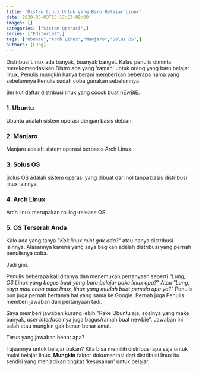 ```yaml
---
title: "Distro Linux Untuk yang Baru Belajar Linux"
date: 2020-05-03T15:17:53+08:00
images: []
categories: ["Sistem Operasi",]
series: ["Editorial",]
tags: ["Ubuntu","Arch Linux","Manjaro","Solus OS",]
authors: [Lung]
---
```


Distribusi Linux ada banyak, buanyak banget. Kalau penulis diminta merekomendasikan Distro apa yang 'ramah' untuk orang yang baru belajar linux, Penulis mungkin hanya berani memberikan beberapa nama yang sebelumnya Penulis sudah coba gunakan sebelumnya.

Berikut daftar distribusi linux yang cocok buat nEwBiE.

### 1. Ubuntu
Ubuntu adalah sistem operasi dengan basis debian.
### 2. Manjaro
Manjaro adalah sistem operasi berbasis Arch Linux.
### 3. Solus OS
Solus OS adalah sistem operasi yang dibuat dari nol tanpa basis distribusi linux lainnya.
### 4. Arch Linux
Arch linux merupakan rolling-release OS.
### 5. OS Terserah Anda
Kalo ada yang tanya <i>"Kok linux mint gak ada?"</i> atau nanya distribusi lainnya. Alasannya karena yang saya bagikan adalah distribusi yang pernah penulisnya coba.

Jadi gini.

Penulis beberapa kali ditanya dan menemukan pertanyaan seperti <i>"Lung, OS Linux yang bagus buat yang baru belajar pake linux apa?"</i> Atau <i>"Lung, saya mau coba pake linux, linux yang mudah buat pemula apa ya?"</i> Penulis pun juga pernah bertanya hal yang sama ke Google. Pernah juga Penulis memberi jawaban dari pertanyaan tadi.

Saya memberi jawaban kurang lebih "Pake Ubuntu aja, soalnya yang make banyak, <i>user interface</i> nya juga bagus/ramah buat newbie". Jawaban ini salah atau mungkin gak benar-benar amat.

Terus yang jawaban benar apa?

Tujuannya untuk belajar bukan? Kita bisa memilih distribusi apa saja untuk mulai belajar linux. <b>Mungkin</b> faktor dokumentasi dari distribusi linux itu sendiri yang menjadikan tingkat 'kesusahan' untuk belajar.
